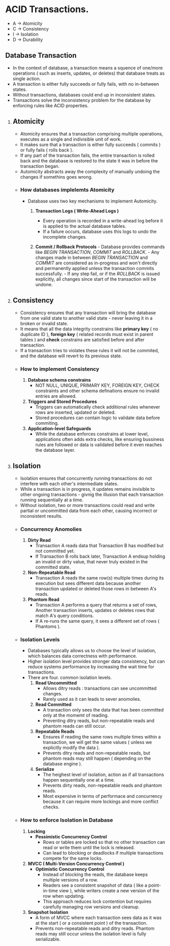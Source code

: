 # ACID Transactions.
- A -> Atomicity
- C -> Consistency
- I -> Isolation
- D -> Durability
## Database Transaction
- In the context of database, a transaction means a squence of one/more operations ( such as inserts, updates, or deletes) that database treats as single action.
- A transaction is either fully succeeds or fully fails, with no in-between states.
- Without transactions, databases could end up in inconsistent states.
- Transactions solve the inconsistency problem for the database by enforcing rules like ACID properties.


1. ## Atomicity
	- Atomicity ensures that a transaction comprising multiple operations, executes as a single and indivisible unit of work.
	- It makes sure that a transaction is either fully succeeds ( commits ) or fully fails ( rolls back ).
	- If any part of the transaction fails, the entire transaction is rolled back and the database is restored to the state it was in before the transaction began.
	- Automicity abstracts away the complexity of manually undoing the changes if somethins goes wrong.
	- ### How databases implelemts Atomicity
		- Database uses two key mechanisms to implement Automicity.
			1. **Transaction Logs ( Write-Ahead Logs )**
				- Every operation is recorded in a write-ahead log before it is applied to the actual database tables.
				- If a failure occurs, database uses this logs to undo the incomplete changes.
        
           2. **Commit / Rollback Protocols**
		           - Database provides commands like *BEGIN TRANSACTION*, *COMMIT* and *ROLLBACK*.
		           - Any changes made in between *BEGIN TRANSACTION* and *COMMIT* are considered as in-progress and won't directly and permanently applied unless the transaction commits successfully.
		           - If any step fail, or if the *ROLLBACK* is issued explicitly, all changes since start of the transaction will be undone. 

2. ## Consistency
	- Consistency ensures that any transaction will bring the database from one valid state to another valid state - never leaving it in a broken or invalid state.
	- It means that all the data integrity constrains like **primary key** ( no duplicate ID ), **foreign key** ( related records must exist in parent tables ) and **check** constrains are satisfied before and after transaction.
	- If a transaction tries to violates these rules it will not be commited, and the database will revert to its previous state.
	- ### How to implement Consistency
		1. **Database schema constrains**
			- NOT NULL, UNIQUE, PRIMARY KEY, FOREIGN KEY, CHECK constraints and other schema definations ensure no invalid entries are allowed.
		2. **Triggers and Stored Procedures**
			- Triggers can automatically check additional rules whenever rows are inserted, updated or deleted.
			- Stored procedures can contain logic to validate data before commiting.
		3. **Application-level Safeguards**
			- While the database enforces constrains at lower level, applications often adds extra checks, like ensuring bussiness rules are followed or data is validated before it even reaches the database layer.

3. ## Isolation
	- Isolation ensures that concurrently running transactions do not interfere with each other's intermediate states.
	- While a transaction is in progress, it updates remains invisible to other ongoing transactions - givnig the illusion that each transaction running sequentially at a time.
	- Without isolation, two or more transactions could read and write partial or uncommitted data from each other, causing incorrect or inconsistent results.
	- ### Concurrency Anomolies
		1. **Dirty Read**
			- Transaction A reads data that Transaction B has modified but not committed yet.
			- If Transaction B rolls back later, Transaction A endsup holding an invalid or dirty value, that never truly existed in the committed state.
		2. **Non-Repeatable Read**
			- Transaction A reads the same row(s) multiple times during its execution but sees different data because another transaction updated or deleted those rows in between A's reads.
		3. **Phantom Read**
			- Transaction A performs a query that returns a set of rows, Another transaction inserts, updates or deletes rows that match A's query conditions.
			- If A re-runs the same query, it sees a different set of rows  ( Phantoms ).
	- ### Isolation Levels
		- Databases typically allows us to choose the level of isolation, which balances data correctness with performance.
		- Higher isolation level provides stronger data consistency, but can reduce systems performance by increasing the wait time for transactions.
		- There are four. common isolation levels.
			1. **Read Uncommitted**
				- Allows ditry reads : transactions can see uncommitted changes.
				- Rarely used as it can leads to sever anomolies.
			2. **Read Committed**
				- A transaction only sees the data that has been committed only at the momemt of reading.
				- Preventing ditry reads, but non-repeatable reads and phantom reads can still occur.
			3. **Repeatable Reads**
				- Ensures if reading the same rows multiple times within a transaction, we will get the same values ( unless we explicitly modify the data ).
				- Prevents ditry reads and non-repeatable reads, but phantom reads may still happen ( depending on the database engine ).
			4. **Serialize**
				- The heighest level of isolation, action as if all transactions happen sequentially one at a time.
				- Prevents dirty reads, non-repeatable reads and phantom reads.
				- Most expensive in terms of performace and concurrency because it can require more lockings and more conflict checks.
	- ### How to enforce Isolation in Database
		1. **Locking**
			- **Pessimistic Concurrency Control**
				- Rows or tables are locked so that no other transaction can read or write them until the lock is released.
				- Can lead to blocking or deadlocks if multiple transactions compete for the same locks.
		2. **MVCC ( Multi-Version Concurrency Control )**
			- **Optimistic Concurrency Control**
				- Instead of blocking the reads, the database keeps multiple versions of a row.
				- Readers see a consistent snapshot of data ( like a point-in-time view ), while writers create a new version of the row when updating.
				- This approach reduces lock contention but requires carefully managing row versions and cleanup.
		3. **Snapshot Isolation**
			- A form of MVCC where each transaction sees data as it was at the start ( or a consistent point ) of the transaction.
			- Prevents non-repeatable reads and ditry reads. Phantom reads may still occur unless the isolation level is fully serializable.
